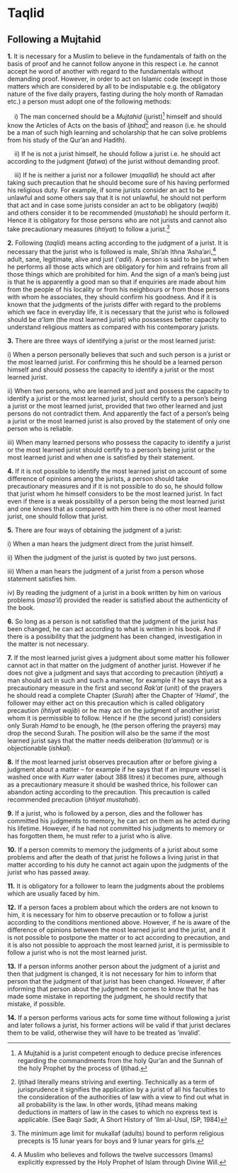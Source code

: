 Taqlid
======

Following a Mujtahid
--------------------

**1.** It is necessary for a Muslim to believe in the fundamentals of
faith on the basis of proof and he cannot follow anyone in this respect
i.e. he cannot accept he word of another with regard to the fundamentals
without demanding proof. However, in order to act on Islamic code
(except in those matters which are considered by all to be indisputable
e.g. the obligatory nature of the five daily prayers, fasting during the
holy month of Ramadan etc.) a person must adopt one of the following
methods:

    i) The man concerned should be a *Mujtahid* (jurist)[^1] himself and
should know the Articles of Acts on the basis of *Ijtihad*[^2] and
reason (i.e. he should be a man of such high learning and scholarship
that he can solve problems from his study of the Qur’an and Hadith).

    ii) If he is not a jurist himself, he should follow a jurist i.e. he
should act according to the judgment (*fatwa*) of the jurist without
demanding proof.

    iii) If he is neither a jurist nor a follower (*muqallid*) he should
act after taking such precaution that he should become sure of his
having performed his religious duty. For example, if some jurists
consider an act to be unlawful and some others say that it is not
unlawful, he should not perform that act and in case some jurists
consider an act to be obligatory (*wajib*) and others consider it to be
recommended (*mustahab*) he should perform it. Hence it is obligatory
for those persons who are not jurists and cannot also take precautionary
measures (*ihtiyat*) to follow a jurist.[^3]

**2.** Following (*taqlid*) means acting according to the judgment of a
jurist. It is necessary that the jurist who is followed is male, Shi’ah
Ithna ‘Asha’ari,[^4] adult, sane, legitimate, alive and just (‘*adil*).
A person is said to be just when he performs all those acts which are
obligatory for him and refrains from all those things which are
prohibited for him. And the sign of a man’s being just is that he is
apparently a good man so that if enquiries are made about him from the
people of his locality or from his neighbours or from those persons with
whom he associates, they should confirm his goodness. And if it is known
that the judgments of the jurists differ with regard to the problems
which we face in everyday life, it is necessary that the jurist who is
followed should be *a’lam* (the most learned jurist) who possesses
better capacity to understand religious matters as compared with his
contemporary jurists.

**3.** There are three ways of identifying a jurist or the most learned
jurist:

i) When a person personally believes that such and such person is a
jurist or the most learned jurist. For confirming this he should be a
learned person himself and should possess the capacity to identify a
jurist or the most learned jurist.

ii) When two persons, who are learned and just and possess the capacity
to identify a jurist or the most learned jurist, should certify to a
person’s being a jurist or the most learned jurist, provided that two
other learned and just persons do not contradict them. And apparently
the fact of a person’s being a jurist or the most learned jurist is also
proved by the statement of only one person who is reliable.

iii) When many learned persons who possess the capacity to identify a
jurist or the most learned jurist should certify to a person’s being
jurist or the most learned jurist and when one is satisfied by their
statement.

**4.** If it is not possible to identify the most learned jurist on
account of some difference of opinions among the jurists, a person
should take precautionary measures and if it is not possible to do so,
he should follow that jurist whom he himself considers to be the most
learned jurist. In fact even if there is a weak possibility of a person
being the most learned jurist and one knows that as compared with him
there is no other most learned jurist, one should follow that jurist.

**5.** There are four ways of obtaining the judgment of a jurist:

i) When a man hears the judgment direct from the jurist himself.

ii) When the judgment of the jurist is quoted by two just persons.

iii) When a man hears the judgment of a jurist from a person whose
statement satisfies him.

iv) By reading the judgment of a jurist in a book written by him on
various problems (*masa’il*) provided the reader is satisfied about the
authenticity of the book.

**6.** So long as a person is not satisfied that the judgment of the
jurist has been changed, he can act according to what is written in his
book. And if there is a possibility that the judgment has been changed,
investigation in the matter is not necessary.

**7.** If the most learned jurist gives a judgment about some matter his
follower cannot act in that matter on the judgment of another jurist.
However if he does not give a judgment and says that according to
precaution (*ihtiyat*) a man should act in such and such a manner, for
example if he says that as a precautionary measure in the first and
second *Rak’at* (unit) of the prayers he should read a complete Chapter
(*Surah*) after the Chapter of ‘*Hamd’*, the follower may either act on
this precaution which is called obligatory precaution *(ihtiyat wajib*)
or he may act on the judgment of another jurist whom it is permissible
to follow. Hence if he (the second jurist) considers only Surah *Hamd*
to be enough, he (the person offering the prayers) may drop the second
Surah. The position will also be the same if the most learned jurist
says that the matter needs deliberation (*ta’ammul*) or is objectionable
(*ishkal*).

**8.** If the most learned jurist observes precaution after or before
giving a judgment about a matter – for example if he says that if an
impure vessel is washed once with *Kurr* water (about 388 litres) it
becomes pure, although as a precautionary measure it should be washed
thrice, his follower can abandon acting according to the precaution.
This precaution is called recommended precaution (*ihtiyat mustahab*).

**9.** If a jurist, who is followed by a person, dies and the follower
has committed his judgments to memory, he can act on them as he acted
during his lifetime. However, if he had not committed his judgments to
memory or has forgotten them, he must refer to a jurist who is alive.

**10.** If a person commits to memory the judgments of a jurist about
some problems and after the death of that jurist he follows a living
jurist in that matter according to his duty he cannot act again upon the
judgments of the jurist who has passed away.

**11.** It is obligatory for a follower to learn the judgments about the
problems which are usually faced by him.

**12.** If a person faces a problem about which the orders are not known
to him, it is necessary for him to observe precaution or to follow a
jurist according to the conditions mentioned above. However, if he is
aware of the difference of opinions between the most learned jurist and
the jurist, and it is not possible to postpone the matter or to act
according to precaution, and it is also not possible to approach the
most learned jurist, it is permissible to follow a jurist who is not the
most learned jurist.

**13.** If a person informs another person about the judgment of a
jurist and then that judgment is changed, it is not necessary for him to
inform that person that the judgment of that jurist has been changed.
However, if after informing that person about the judgment he comes to
know that he has made some mistake in reporting the judgment, he should
rectify that mistake, if possible.

**14.** If a person performs various acts for some time without
following a jurist and later follows a jurist, his former actions will
be valid if that jurist declares them to be valid, otherwise they will
have to be treated as ‘invalid’.

[^1]: A Mujtahid is a jurist competent enough to deduce precise
inferences regarding the commandments from the holy Qur’an and the
Sunnah of the holy Prophet by the process of Ijtihad.

[^2]: Ijtihad literally means striving and exerting. Technically as a
term of jurisprudence it signifies the application by a jurist of all
his faculties to the consideration of the authorities of law with a view
to find out what in all probability is the law. In other words, Ijtihad
means making deductions in matters of law in the cases to which no
express text is applicable. (See Baqir Sadr, A Short History of ‘Ilm
al-Usul, ISP, 1984)

[^3]: The minimum age limit for mukallaf (adults) bound to perform
religious precepts is 15 lunar years for boys and 9 lunar years for
girls.

[^4]: A Muslim who believes and follows the twelve successors (Imams)
explicitly expressed by the Holy Prophet of Islam through Divine Will.


